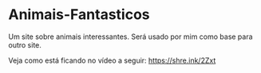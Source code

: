 # Animais-Fantasticos
Um site sobre animais interessantes. Será usado por mim como base para outro site.


Veja como está ficando no vídeo a seguir:
https://shre.ink/2Zxt
